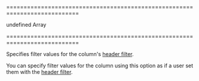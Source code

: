 <!--**
/*-------------------------------------------
    Auto-generated file. Do not modify.
-------------------------------------------

**-->
===========================================================================
<!--default-->undefined<!--/default-->
<!--type-->Array<any><!--/type-->
===========================================================================

<!--shortDescription-->
Specifies filter values for the column's [header filter]({basewidgetpath}/Configuration/headerFilter/).
<!--/shortDescription-->

<!--fullDescription-->
You can specify filter values for the column using this option as if a user set them with the [header filter]({basewidgetpath}/Configuration/headerFilter/).
<!--/fullDescription-->